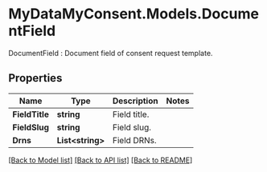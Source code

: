 # MyDataMyConsent.Models.DocumentField
DocumentField : Document field of consent request template.

## Properties

Name | Type | Description | Notes
------------ | ------------- | ------------- | -------------
**FieldTitle** | **string** | Field title. | 
**FieldSlug** | **string** | Field slug. | 
**Drns** | **List&lt;string&gt;** | Field DRNs. | 

[[Back to Model list]](../README.md#documentation-for-models) [[Back to API list]](../README.md#documentation-for-api-endpoints) [[Back to README]](../README.md)

